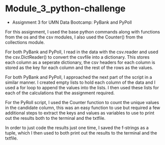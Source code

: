 # Module_3_python-challenge

- Assignment 3 for UMN Data Bootcamp: PyBank and PyPoll

For this assignment, I used the base python commands along with functions from the os and the csv modules, 
I also used the Counter() from the collections module.

For both PyBank and PyPoll, I read in the data with the csv.reader and used the csv.DictReader() to convert the csvfile into a dictionary. 
This stores each column as a seperate dictionary, the csv headers for each column is stored as the key for each column and 
the rest of the rows as the values.

For both PyBank and PyPoll, I approached the next part of the script in a similar manner. I created empty lists to hold each column of the data and 
I used a for loop to append the values into the lists. I then used these lists for each of the calculations that the assignment required. 

For the PyRoll script, I used the Counter function to count the unique values in the candidate column, this was an easy function to use
but required a few additional steps to extract the keys and values as variables to use to print out the results both to the terminal and the txtfile.

In order to just code the results just one time, I saved the f-strings as a tuple, which I then used to both 
print out the results to the terminal and the txtfile.
